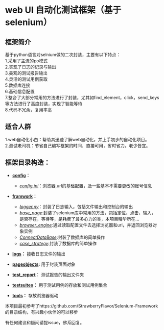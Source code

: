 # web UI 自动化测试框架（基于selenium）
## 框架简介 ##
基于python语言对selnium做的二次封装，主要有以下特点：  
1.采用了主流的po模式  
2.实现了日志的记录与输出  
3.美观的测试报告输出  
4.灵活的测试用例获取  
5.数据库连接  
6.基础信息配置  
7.整合了大部分常用的方法进行了封装，尤其如find_element，click，send_keys等方法进行了高度封装，实现了智能等待  
8.代码不冗余，复用率高  

## 适合人群  ##
1.web自动化小白：帮助其迅速了解web自动化，并上手初步的自动化项目。  
2.测试老司机：节省自己编写框架的时间，直接可用，省时省力，老少皆宜。  

## 框架目录构造： ##

- **[config](https://github.com/RongXiaoCong/WebUI-Automation-Frame/tree/master/config)：**
    - *[config.ini](https://github.com/RongXiaoCong/WebUI-Automation-Frame/blob/master/config/config.ini)*：浏览器,url的基础配置，及一些基本不需要更改的账号信息

- **[framwork](https://github.com/RongXiaoCong/WebUI-Automation-Frame/tree/master/framework)：**
	- *[logger.py](https://github.com/RongXiaoCong/WebUI-Automation-Frame/blob/master/framework/logger.py)*：封装了日志输入，包括文件输出和控制台的输出
	- *[base_page](https://github.com/RongXiaoCong/WebUI-Automation-Frame/blob/master/framework/base_page.py)*:封装了selenium库中常用的方法，包括定位，点击，输入，是否存在，等待等，是耗费了最多心力的类，本项目精华所在...
	- *[browser_engine](https://github.com/RongXiaoCong/WebUI-Automation-Frame/blob/master/framework/browser_engine.py)*:通过读取配置文件去选择浏览器和url，并返回浏览器对象实例
    - *[ConnectDataBase](https://github.com/RongXiaoCong/WebUI-Automation-Frame/blob/master/framework/ConnectDataBase.py)*:封装了数据库的简单操作
    - *[case_strategy](https://github.com/RongXiaoCong/WebUI-Automation-Frame/blob/master/framework/case_strategy.py)*:封装了数据库的简单操作

- **[logs](https://github.com/RongXiaoCong/WebUI-Automation-Frame/tree/master/logs)：**
接收日志文件的输出

- **[pageobjects](https://github.com/RongXiaoCong/WebUI-Automation-Frame/tree/master/pageobjects):**
用于封装页面对象

- **[test_report](https://github.com/RongXiaoCong/WebUI-Automation-Frame/tree/master/test_report)：**
测试报告的输出文件夹

- **[testsuites](https://github.com/RongXiaoCong/WebUI-Automation-Frame/tree/master/test_suites)：**
用于测试用例的存放和测试用例集合

- **[tools](https://github.com/RongXiaoCong/WebUI-Automation-Frame/tree/master/tools)：**
存放浏览器驱动

  
  
本项目最初参考了https://github.com/StrawberryFlavor/Selenium-Framework 的目录结构，有兴趣小伙伴的可以移步

有任何建议和疑问请提issue，佛系回复。
